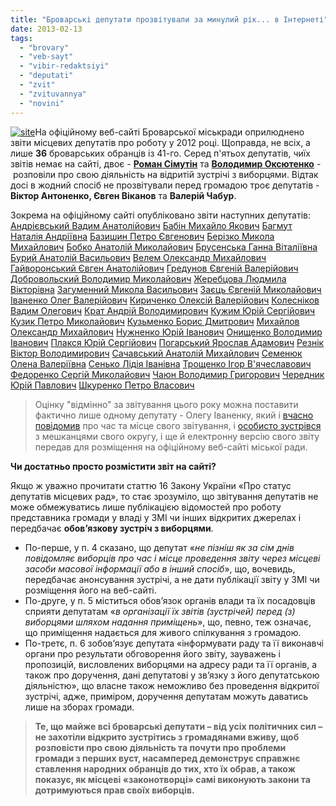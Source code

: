 ```yaml
---
title: "Броварські депутати прозвітували за минулий рік... в Інтернеті"
date: 2013-02-13
tags: 
  - "brovary"
  - "veb-sayt"
  - "vibir-redaktsiyi"
  - "deputati"
  - "zvit"
  - "zvituvannya"
  - "novini"
---
```


[![site](https://mpz.brovary.org/wp-content/uploads/2013/02/site.png)](https://mpz.brovary.org/wp-content/uploads/2013/02/site.png)На офіційному веб-сайті Броварської міськради оприлюднено звіти місцевих депутатів про роботу у 2012 році. Щоправда, не всіх, а лише **36** броварських обранців із 41-го. Серед п'ятьох депутатів, чиїх звітів немає на сайті, двоє - [**Роман Сімутін**](https://mpz.brovary.org/na-svoyemu-zvituvanni-roman-simutin-rozpoviv-pro-robochi-budni-opozitsiynogo-deputata/) та [**Володимир Оксютенко**](https://mpz.brovary.org/meshkantsi-pekarni-ta-geologorozvidki-hochut-novu-kanalizatsiyu-asfalt-na-dorogah-ta-marshrutku-na-kiyiv/) -  розповіли про свою діяльність на відритій зустрічі з виборцями. Відтак досі в жодний спосіб не прозвітували перед громадою троє депутатів - **Віктор Антоненко, Євген Віканов** та **Валерій Чабур**.

Зокрема на офіційному сайті опубліковано звіти наступних депутатів: [Андрієвський Вадим Анатолійович](https://mpz.brovary.org/wp-content/uploads/2013/02/Andriyevskiy.doc) [Бабін Михайло Якович](https://mpz.brovary.org/wp-content/uploads/2013/02/Babin.docx) [Багмут Наталія Андріївна](https://mpz.brovary.org/wp-content/uploads/2013/02/Bagmut.doc) [Базишин Петро Євгенович](https://mpz.brovary.org/wp-content/uploads/2013/02/Brusenska-Bazishin-Kuzik.doc) [Берізко Микола Михайлович](https://mpz.brovary.org/wp-content/uploads/2013/02/Berizko.doc) [Бобко Анатолій Миколайович](https://mpz.brovary.org/wp-content/uploads/2013/02/Bobko.doc) [Брусенська Ганна Віталіївна](https://mpz.brovary.org/wp-content/uploads/2013/02/Brusenska-Bazishin-Kuzik.doc) [Бурий Анатолій Васильович](https://mpz.brovary.org/wp-content/uploads/2013/02/Buriy.doc) [Велем Олександр Михайлович](https://mpz.brovary.org/wp-content/uploads/2013/02/Velem.doc) [Гайворонський Євген Анатолійович](https://mpz.brovary.org/wp-content/uploads/2013/02/Gayvoronskiy.doc) [Гредунов Євгеній Валерійович](https://mpz.brovary.org/wp-content/uploads/2013/02/Gredunov.doc) [Добровольский Володимир Миколайович](https://mpz.brovary.org/wp-content/uploads/2013/02/Dobrovolskiy.doc) [Жеребцова Людмила Вікторівна](https://mpz.brovary.org/wp-content/uploads/2013/02/ZHerebtsova.doc) [Загуменний Микола Васильович](https://mpz.brovary.org/wp-content/uploads/2013/02/Zagumenniy.doc) [Заєць Євгеній Миколайович](https://mpz.brovary.org/wp-content/uploads/2013/02/Zayets.doc) [Іваненко Олег Валерійович](https://mpz.brovary.org/wp-content/uploads/2013/02/Ivanenko.doc) [Кириченко Олексій Валерійович](https://mpz.brovary.org/wp-content/uploads/2013/02/Kirichenko.doc) [Колесніков Вадим Олегович](https://mpz.brovary.org/wp-content/uploads/2013/02/Kolesnikov.doc) [Крат Андрій Володимирович](https://mpz.brovary.org/wp-content/uploads/2013/02/Krat.docx) [Кужим Юрій Сергійович](https://mpz.brovary.org/wp-content/uploads/2013/02/Kuzhim.docx) [Кузик Петро Миколайович](https://mpz.brovary.org/wp-content/uploads/2013/02/Brusenska-Bazishin-Kuzik.doc) [Кузьменко Борис Дмитрович](https://mpz.brovary.org/wp-content/uploads/2013/02/Kuzmenko.doc) [Михайлов Олександр Михайлович](https://mpz.brovary.org/wp-content/uploads/2013/02/Mihaylov.doc) [Нужненко Юрій Іванович](https://mpz.brovary.org/wp-content/uploads/2013/02/Nuzhnenko.doc) [Онищенко Володимир Іванович](https://mpz.brovary.org/wp-content/uploads/2013/02/Onishhenko.doc) [Плакся Юрій Сергійович](https://mpz.brovary.org/wp-content/uploads/2013/02/Plaksya.doc) [Погарський Ярослав Адамович](https://mpz.brovary.org/wp-content/uploads/2013/02/Pogarskiy.doc) [Резнік Віктор Володимирович](https://mpz.brovary.org/wp-content/uploads/2013/02/Reznik.doc) [Сачавський Анатолій Михайлович](https://mpz.brovary.org/wp-content/uploads/2013/02/Sachavskiy.doc) [Семенюк Олена Валеріївна](https://mpz.brovary.org/wp-content/uploads/2013/02/Semenyuk.doc) [Сенько Лідія Іванівна](https://mpz.brovary.org/wp-content/uploads/2013/02/Senko.doc) [Трощенко Ігор В'ячеславович](https://mpz.brovary.org/wp-content/uploads/2013/02/Troshhenko.docx) [Федоренко Сергій Миколайович](https://mpz.brovary.org/wp-content/uploads/2013/02/Fedorenko.doc) [Чаюн Володимир Григорович](https://mpz.brovary.org/wp-content/uploads/2013/02/CHayun.doc) [Чередник Юрій Павлович](https://mpz.brovary.org/wp-content/uploads/2013/02/CHerednik.doc) [Шкуренко Петро Власович](https://mpz.brovary.org/wp-content/uploads/2013/02/SHkurenko.doc)

> Оцінку "відмінно" за звітування цього року можна поставити фактично лише одному депутату - Олегу Іваненку, який і [вчасно повідомив](https://mpz.brovary.org/zvituvati-pered-vibortsyami-za-drugiy-rik-roboti-planuye-lishe-3-deputati-miskradi/) про час та місце свого звітування, і [особисто зустрівся](https://mpz.brovary.org/deputat-oleg-ivanenko-poobitsyav-zahistiti-1-shkolu-vid-zakrittya-ta-vidremontuvati-dorogi/) з мешканцями свого округу, і ще й електронну версію свого звіту передав для розміщення на офіційному веб-сайті міської ради.

**Чи достатньо просто розмістити звіт на сайті?**

Якщо ж уважно прочитати статтю 16 Закону України «Про статус депутатів місцевих рад», то стає зрозуміло, що звітування депутатів не може обмежуватись лише публікацією відомостей про роботу представника громади у владі у ЗМІ чи інших відкритих джерелах і передбачає **обов’язкову зустріч з виборцями**.

- По-перше, у п. 4 сказано, що депутат «_не пізніш як за сім днів повідомляє виборців про час і місце проведення звіту через місцеві засоби масової інформації або в інший спосіб_», що, вочевидь, передбачає анонсування зустрічі, а не дати публікації звіту у ЗМІ чи розміщення його на веб-сайті.
- По-друге, у п. 5 міститься обов’язок органів влади та їх посадовців сприяти депутатам «_в організації їх звітів (зустрічей) перед (з) виборцями шляхом надання приміщень_», що, певно, теж означає, що приміщення надається для живого спілкування з громадою.
- По-третє, п. 6 зобов’язує депутата «інформувати раду та її виконавчі органи про результати обговорення його звіту, зауважень і пропозицій, висловлених виборцями на адресу ради та її органів, а також про доручення, дані депутатові у зв’язку з його депутатською діяльністю», що власне також неможливо без проведення відкритої зустрічі, адже, приміром, доручення депутатам можуть даватись лише на зборах громади.

> **Те, що майже всі броварські депутати – від усіх політичних сил – не захотіли відкрито зустрітись з громадянами вживу, щоб розповісти про свою діяльність та почути про проблеми громади з перших вуст, насамперед демонструє справжнє ставлення народних обранців до тих, хто їх обрав, а також показує, як місцеві «законотворці» самі виконують закони та дотримуються прав своїх виборців.**

